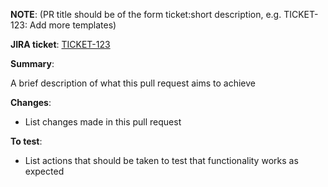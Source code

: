 **NOTE**: (PR title should be of the form ticket:short description, e.g. TICKET-123: Add more templates)

**JIRA ticket**: [TICKET-123](https://link.to.jira)

**Summary**:

A brief description of what this pull request aims to achieve

**Changes**:
- List changes made in this pull request

**To test**:
- List actions that should be taken to test that functionality works as expected
